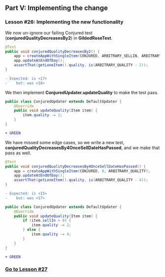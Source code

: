 ## Part V: Implementing the change
### Lesson #26: Implementing the new functionality
We now un-ignore our failing Conjured test (**conjuredQualityDecreasesBy2**) in **GildedRoseTest**.  

```java
@Test
public void conjuredQualityDecreasesBy2() {
    app = createAppWithSingleItem(CONJURED, ARBITRARY_SELLIN, ARBITRARY_QUALITY);
    app.updateAtEndOfDay();
    assertThat(getLoneItem().quality, is(ARBITRARY_QUALITY - 2));
}
```
```diff
- Expected: is <17>
-    but: was <18>
```
We then implement **ConjuredUpdater.updateQuality** to make the test pass.

```java
public class ConjuredUpdater extends DefaultUpdater {
    @Override 
    public void updateQuality(Item item) {
        item.quality -= 2;
    }
}
```
```diff
+ GREEN
```
We have missed some edge cases, so we write a new test, **conjuredQualityDecreasesBy4OnceSellDateHasPassed**, and we make that pass as well.

```java
@Test
public void conjuredQualityDecreasesBy4OnceSellDateHasPassed() {
    app = createAppWithSingleItem(CONJURED, 0, ARBITRARY_QUALITY);
    app.updateAtEndOfDay();
    assertThat(getLoneItem().quality, is(ARBITRARY_QUALITY - 4));
}
```
```diff
- Expected: is <15>
-    but: was <17>
```
```java
public class ConjuredUpdater extends DefaultUpdater {
    @Override 
    public void updateQuality(Item item) {
        if (item.sellIn > 0) {
            item.quality -= 2;
        } else {
            item.quality -= 4;
        }
    }
}
```
```diff
+ GREEN
```
### [Go to Lesson #27](https://github.com/d215steinberg/GildedRose-Java/tree/Lesson%2327)
